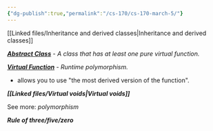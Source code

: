 ```yaml
---
{"dg-publish":true,"permalink":"/cs-170/cs-170-march-5/"}
---
```


[[Linked files/Inheritance and derived classes\|Inheritance and derived classes]] 

[***Abstract Class***](https://en.cppreference.com/w/cpp/language/abstract_class) - *A class that has at least one pure virtual function.*


[***Virtual Function***](https://youtu.be/T8f4ajtFU9g?si=Pli3aVJo4l5YFeiP&t=81) - *Runtime polymorphism.*
- allows you to use "the most derived version of the function".

***[[Linked files/Virtual voids\|Virtual voids]]***

See more: *polymorphism*

***Rule of three/five/zero*** 

